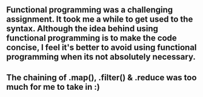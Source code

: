 ## Functional programming was a challenging assignment. It took me a while to get used to the syntax. Although the idea behind using functional programming is to make the code concise, I feel it's better to avoid using functional programming when its not absolutely necessary.

## The chaining of .map(), .filter() & .reduce was too much for me to take in :) 
